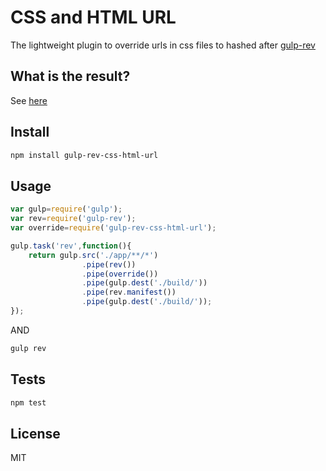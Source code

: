 CSS and HTML URL
=========

The lightweight plugin to override urls in css files to hashed after <a href="https://www.npmjs.org/package/gulp-rev">gulp-rev</a>

What is the result?
--
See <a href="https://github.com/galkinrost/gulp-rev-css-html-url/tree/master/expected">here</a>

Install
--
```sh
npm install gulp-rev-css-html-url
```

Usage
--

```javascript
var gulp=require('gulp');
var rev=require('gulp-rev');
var override=require('gulp-rev-css-html-url');

gulp.task('rev',function(){
    return gulp.src('./app/**/*')
                .pipe(rev())
                .pipe(override())
                .pipe(gulp.dest('./build/'))
                .pipe(rev.manifest())
                .pipe(gulp.dest('./build/'));
});

```
AND
```sh
gulp rev
```

Tests
--
```sh
npm test
```

License
----

MIT
